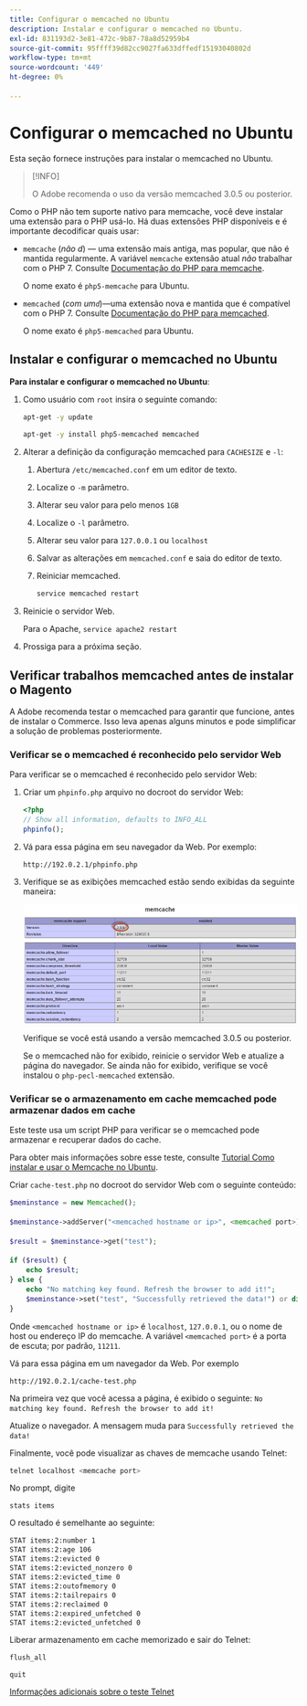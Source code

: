 ```yaml
---
title: Configurar o memcached no Ubuntu
description: Instalar e configurar o memcached no Ubuntu.
exl-id: 831193d2-3e81-472c-9b87-78a8d52959b4
source-git-commit: 95ffff39d82cc9027fa633dffedf15193040802d
workflow-type: tm+mt
source-wordcount: '449'
ht-degree: 0%

---
```


# Configurar o memcached no Ubuntu

Esta seção fornece instruções para instalar o memcached no Ubuntu.

>[!INFO]
>
>O Adobe recomenda o uso da versão memcached 3.0.5 ou posterior.

Como o PHP não tem suporte nativo para memcache, você deve instalar uma extensão para o PHP usá-lo. Há duas extensões PHP disponíveis e é importante decodificar quais usar:

- `memcache` (_não d_) — uma extensão mais antiga, mas popular, que não é mantida regularmente.
A variável `memcache` extensão atual _não_ trabalhar com o PHP 7. Consulte [Documentação do PHP para memcache](https://www.php.net/manual/en/book.memcache.php).

   O nome exato é `php5-memcache` para Ubuntu.

- `memcached` (_com um`d`_)—uma extensão nova e mantida que é compatível com o PHP 7. Consulte [Documentação do PHP para memcached](https://www.php.net/manual/en/book.memcached.php).

   O nome exato é `php5-memcached` para Ubuntu.

## Instalar e configurar o memcached no Ubuntu

**Para instalar e configurar o memcached no Ubuntu**:

1. Como usuário com `root` insira o seguinte comando:

   ```bash
   apt-get -y update
   ```

   ```bash
   apt-get -y install php5-memcached memcached
   ```

1. Alterar a definição da configuração memcached para `CACHESIZE` e `-l`:

   1. Abertura `/etc/memcached.conf` em um editor de texto.
   1. Localize o `-m` parâmetro.
   1. Alterar seu valor para pelo menos `1GB`
   1. Localize o `-l` parâmetro.
   1. Alterar seu valor para `127.0.0.1` ou `localhost`
   1. Salvar as alterações em `memcached.conf` e saia do editor de texto.
   1. Reiniciar memcached.

      ```bash
      service memcached restart
      ```

1. Reinicie o servidor Web.

   Para o Apache, `service apache2 restart`

1. Prossiga para a próxima seção.

## Verificar trabalhos memcached antes de instalar o Magento

A Adobe recomenda testar o memcached para garantir que funcione, antes de instalar o Commerce. Isso leva apenas alguns minutos e pode simplificar a solução de problemas posteriormente.

### Verificar se o memcached é reconhecido pelo servidor Web

Para verificar se o memcached é reconhecido pelo servidor Web:

1. Criar um `phpinfo.php` arquivo no docroot do servidor Web:

   ```php
   <?php
   // Show all information, defaults to INFO_ALL
   phpinfo();
   ```

1. Vá para essa página em seu navegador da Web. Por exemplo:

   ```http
   http://192.0.2.1/phpinfo.php
   ```

1. Verifique se as exibições memcached estão sendo exibidas da seguinte maneira:

   ![Confirmar se o memcached é reconhecido pelo servidor Web](../../assets/configuration/memcache.png)

   Verifique se você está usando a versão memcached 3.0.5 ou posterior.

   Se o memcached não for exibido, reinicie o servidor Web e atualize a página do navegador. Se ainda não for exibido, verifique se você instalou o `php-pecl-memcached` extensão.

### Verificar se o armazenamento em cache memcached pode armazenar dados em cache

Este teste usa um script PHP para verificar se o memcached pode armazenar e recuperar dados do cache.

Para obter mais informações sobre esse teste, consulte [Tutorial Como instalar e usar o Memcache no Ubuntu](https://www.digitalocean.com/community/tutorials/how-to-install-and-use-memcache-on-ubuntu-14-04).

Criar `cache-test.php` no docroot do servidor Web com o seguinte conteúdo:

```php
$meminstance = new Memcached();

$meminstance->addServer("<memcached hostname or ip>", <memcached port>);

$result = $meminstance->get("test");

if ($result) {
    echo $result;
} else {
    echo "No matching key found. Refresh the browser to add it!";
    $meminstance->set("test", "Successfully retrieved the data!") or die("Could not save anything to memcached...");
}
```

Onde `<memcached hostname or ip>` é `localhost`, `127.0.0.1`, ou o nome de host ou endereço IP do memcache. A variável `<memcached port>` é a porta de escuta; por padrão, `11211`.

Vá para essa página em um navegador da Web. Por exemplo

```http
http://192.0.2.1/cache-test.php
```

Na primeira vez que você acessa a página, é exibido o seguinte: `No matching key found. Refresh the browser to add it!`

Atualize o navegador. A mensagem muda para `Successfully retrieved the data!`

Finalmente, você pode visualizar as chaves de memcache usando Telnet:

```bash
telnet localhost <memcache port>
```

No prompt, digite

```shell
stats items
```

O resultado é semelhante ao seguinte:

```terminal
STAT items:2:number 1
STAT items:2:age 106
STAT items:2:evicted 0
STAT items:2:evicted_nonzero 0
STAT items:2:evicted_time 0
STAT items:2:outofmemory 0
STAT items:2:tailrepairs 0
STAT items:2:reclaimed 0
STAT items:2:expired_unfetched 0
STAT items:2:evicted_unfetched 0
```

Liberar armazenamento em cache memorizado e sair do Telnet:

```shell
flush_all
```

```shell
quit
```

[Informações adicionais sobre o teste Telnet](https://darkcoding.net/software/memcached-list-all-keys/)
